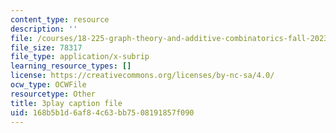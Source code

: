 ```yaml
---
content_type: resource
description: ''
file: /courses/18-225-graph-theory-and-additive-combinatorics-fall-2023/TgPcNnUrE24_captions.vtt
file_size: 78317
file_type: application/x-subrip
learning_resource_types: []
license: https://creativecommons.org/licenses/by-nc-sa/4.0/
ocw_type: OCWFile
resourcetype: Other
title: 3play caption file
uid: 168b5b1d-6af8-4c63-bb75-08191857f090
---
```

